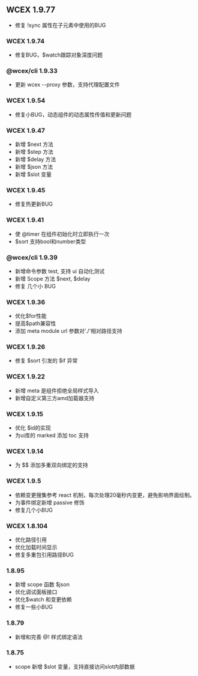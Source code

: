 <!--DESC: {icon:{name:"update",pkg:"mdi",type:"filled"},id:99} -->

## WCEX 1.9.77
- 修复 !sync 属性在子元素中使用的BUG

### WCEX 1.9.74
- 修复BUG，$watch跟踪对象深度问题

### @wcex/cli 1.9.33
- 更新 wcex --proxy 参数，支持代理配置文件

### WCEX 1.9.54
- 修复小BUG，动态组件的动态属性传值和更新问题

### WCEX 1.9.47
- 新增 $next 方法
- 新增 $step 方法
- 新增 $delay 方法
- 新增 $json 方法
- 新增 $slot 变量


### WCEX 1.9.45
- 修复热更新BUG

### WCEX 1.9.41
- 使 @timer 在组件初始化时立即执行一次
- $sort 支持bool和number类型

### @wcex/cli 1.9.39
- 新增命令参数 test, 支持 ui 自动化测试
- 新增 Scope 方法 $next, $delay
- 修复 几个小 BUG

### WCEX 1.9.36
- 优化$for性能
- 提高$path兼容性
- 添加 meta module url 参数对'./'相对路径支持


### WCEX 1.9.26
- 修复 $sort 引发的 $if 异常

### WCEX 1.9.22
- 新增 meta 是组件拒绝全局样式导入
- 新增自定义第三方amd加载器支持

### WCEX 1.9.15
- 优化 $id的实现
- 为ui库的 marked 添加 toc 支持 
### WCEX 1.9.14
- 为 $$ 添加多重双向绑定的支持

### WCEX 1.9.5
- 依赖变更搜集参考 react 机制，每次处理20毫秒内变更，避免影响界面绘制。
- 为事件绑定新增 passive 修饰
- 修复几个小BUG

### WCEX 1.8.104
- 优化路径引用
- 优化加载时间显示
- 修复多重包引用路径BUG

### 1.8.95
- 新增 scope 函数 $json
- 优化调试面板接口
- 优化$watch 和变更依赖
- 修复一些小BUG

### 1.8.79
- 新增和完善 @! 样式绑定语法

### 1.8.75 
- scope 新增 $slot 变量，支持直接访问slot内部数据 
